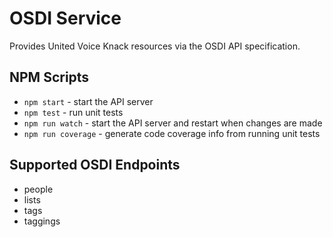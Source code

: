 # OSDI Service

Provides United Voice Knack resources via the OSDI API specification.

## NPM Scripts

- `npm start` - start the API server
- `npm test` - run unit tests
- `npm run watch` - start the API server and restart when changes are made
- `npm run coverage` - generate code coverage info from running unit tests

## Supported OSDI Endpoints

 - people
 - lists
 - tags
 - taggings

 
